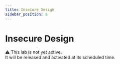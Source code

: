 ```yaml
---
title: Insecure Design
sidebar_position: 6
---
```


# Insecure Design

⚠️ This lab is not yet active.  
It will be released and activated at its scheduled time.  
